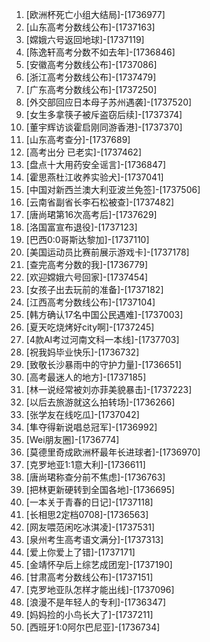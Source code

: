 
1. [欧洲杯死亡小组大结局]-[1736977]
1. [山东高考分数线公布]-[1737163]
1. [嫦娥六号返回地球]-[1737119]
1. [陈逸轩高考分数不如去年]-[1736846]
1. [安徽高考分数线公布]-[1737086]
1. [浙江高考分数线公布]-[1737479]
1. [广东高考分数线公布]-[1737250]
1. [外交部回应日本母子苏州遇袭]-[1737520]
1. [女生多拿筷子被斥盗窃后续]-[1737374]
1. [董宇辉访谈霍启刚同游香港]-[1737370]
1. [山东高考查分]-[1737689]
1. [高考出分 已老实]-[1737462]
1. [盘点十大用药安全谣言]-[1736847]
1. [霍思燕杜江收养实验犬]-[1737041]
1. [中国对新西兰澳大利亚波兰免签]-[1737506]
1. [云南省副省长李石松被查]-[1737482]
1. [唐尚珺第16次高考后]-[1737629]
1. [洛国富宣布退役]-[1737123]
1. [巴西0:0哥斯达黎加]-[1737110]
1. [美国运动员比赛前展示游戏卡]-[1737178]
1. [查完高考分数的我]-[1736779]
1. [欢迎嫦娥六号回家]-[1737454]
1. [女孩子出去玩前的准备]-[1737182]
1. [江西高考分数线公布]-[1737104]
1. [韩方确认17名中国公民遇难]-[1737003]
1. [夏天吃烧烤好city啊]-[1737245]
1. [4款AI考过河南文科一本线]-[1737703]
1. [祝我妈毕业快乐]-[1736732]
1. [致敬长沙暴雨中的守护力量]-[1736651]
1. [高考最迷人的地方]-[1737185]
1. [林一说经常被刘亦菲美貌暴击]-[1737223]
1. [以后去旅游就这么拍转场]-[1736266]
1. [张学友在线吃瓜]-[1737042]
1. [隼夺得新说唱总冠军]-[1736992]
1. [Wei朋友圈]-[1736774]
1. [莫德里奇成欧洲杯最年长进球者]-[1736970]
1. [克罗地亚1:1意大利]-[1736611]
1. [唐尚珺称查分前不焦虑]-[1736763]
1. [把林更新硬转到全国各地]-[1736695]
1. [一本关于青春的日记]-[1737118]
1. [长相思2定档0708]-[1736563]
1. [网友喂范闲吃冰淇凌]-[1737531]
1. [泉州考生高考语文满分]-[1737313]
1. [爱上你爱上了错]-[1737171]
1. [金靖怀孕后上综艺成团宠]-[1737190]
1. [甘肃高考分数线公布]-[1737151]
1. [克罗地亚队怎样才能出线]-[1737096]
1. [浪漫不是年轻人的专利]-[1736347]
1. [妈妈捡的小鸟长大了]-[1737211]
1. [西班牙1:0阿尔巴尼亚]-[1736734]